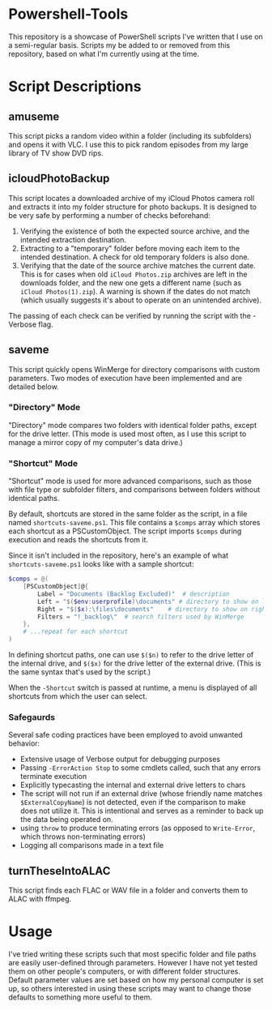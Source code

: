 # Powershell-Tools
This repository is a showcase of PowerShell scripts I've written that I use on a semi-regular basis. Scripts my be added to or removed from this repository, based on what I'm currently using at the time.

# Script Descriptions

## amuseme
This script picks a random video within a folder (including its subfolders) and opens it with VLC. I use this to pick random episodes from my large library of TV show DVD rips.

## icloudPhotoBackup
This script locates a downloaded archive of my iCloud Photos camera roll and extracts it into my folder structure for photo backups. It is designed to be very safe by performing a number of checks beforehand:

1. Verifying the existence of both the expected source archive, and the intended extraction destination.
2. Extracting to a "temporary" folder before moving each item to the intended destination. A check for old temporary folders is also done.
3. Verifying that the date of the source archive matches the current date. This is for cases when old `iCloud Photos.zip` archives are left in the downloads folder, and the new one gets a different name (such as `iCloud Photos(1).zip`). A warning is shown if the dates do not match (which usually suggests it's about to operate on an unintended archive).

The passing of each check can be verified by running the script with the -Verbose flag.

## saveme
This script quickly opens WinMerge for directory comparisons with custom parameters. Two modes of execution have been implemented and are detailed below.

### "Directory" Mode
"Directory" mode compares two folders with identical folder paths, except for the drive letter. (This mode is used most often, as I use this script to manage a mirror copy of my computer's data drive.)

### "Shortcut" Mode 
"Shortcut" mode is used for more advanced comparisons, such as those with file type or subfolder filters, and comparisons between folders without identical paths. 

By default, shortcuts are stored in the same folder as the script, in a file named `shortcuts-saveme.ps1`. This file contains a `$comps` array which stores each shortcut as a PSCustomObject. The script imports `$comps` during execution and reads the shortcuts from it.

Since it isn't included in the repository, here's an example of what `shortcuts-saveme.ps1` looks like with a sample shortcut:

```powershell
$comps = @(
    [PSCustomObject]@{
        Label = "Documents (Backlog Excluded)"  # description
        Left = "$($env:userprofile)\documents" # directory to show on left side in WinMerge
        Right = "$($x):\files\documents"    # directory to show on right side in WinMerge
        Filters = "!_backlog\"  # search filters used by WinMerge
    },
    # ...repeat for each shortcut
)
```

In defining shortcut paths, one can use `$($n)` to refer to the drive letter of the internal drive, and `$($x)` for the drive letter of the external drive. (This is the same syntax that's used by the script.)

When the `-Shortcut` switch is passed at runtime, a menu is displayed of all shortcuts from which the user can select.

### Safegaurds
Several safe coding practices have been employed to avoid unwanted behavior:
* Extensive usage of Verbose output for debugging purposes
* Passing `-ErrorAction Stop` to some cmdlets called, such that any errors terminate execution
* Explicitly typecasting the internal and external drive letters to chars
* The script will not run if an external drive (whose friendly name matches `$ExternalCopyName`) is not detected, even if the comparison to make does not utilize it. This is intentional and serves as a reminder to back up the data being operated on.
* using `throw` to produce terminating errors (as opposed to `Write-Error`, which throws non-terminating errors)
* Logging all comparisons made in a text file

## turnTheseIntoALAC
This script finds each FLAC or WAV file in a folder and converts them to ALAC with ffmpeg.

# Usage
I've tried writing these scripts such that most specific folder and file paths are easily user-defined through parameters. However I have not yet tested them on other people's computers, or with different folder structures. Default parameter values are set based on how my personal computer is set up, so others interested in using these scripts may want to change those defaults to something more useful to them.